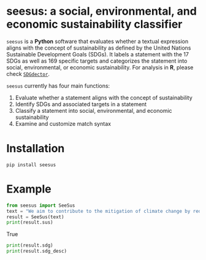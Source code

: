 # seesus: a social, environmental, and economic sustainability classifier

`seesus` is a **Python** software that evaluates whether a textual expression aligns with the concept of sustainability as defined by the United Nations Sustainable Development Goals (SDGs). It labels a statement with the 17 SDGs as well as 169 specific targets and categorizes the statement into social, environmental, or economic sustainability. For analysis in **R**, please check <a href="https://github.com/Yingjie4Science/SDGdetector" target="_blank">`SDGdector`</a>.

`seesus` currently has four main functions:

1. Evaluate whether a statement aligns with the concept of sustainability
2. Identify SDGs and associated targets in a statement
3. Classify a statement into social, environmental, and economic sustainability
4. Examine and customize match syntax

# Installation

`pip install seesus`

# Example

```python
from seesus import SeeSus
text = "We aim to contribute to the mitigation of climate change by reducing carbon emissions in the city."
result = SeeSus(text)
print(result.sus)
```
True

```python
print(result.sdg)
print(result.sdg_desc)
```

